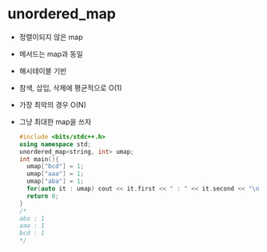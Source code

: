 # unordered_map

- 정렬이되지 않은 map
- 메서드는 map과 동일
- 해시테이블 기반
- 참색, 삽입, 삭제에 평균적으로 O(1)
- 가장 최악의 경우 O(N)
- 그냥 최대한 map을 쓰자
    
    ```cpp
    #include <bits/stdc++.h>
    using namespace std;
    unordered_map<string, int> umap;
    int main(){
      umap["bcd"] = 1;
      umap["aaa"] = 1;
      umap["aba"] = 1;
      for(auto it : umap) cout << it.first << " : " << it.second << "\n";
      return 0;
    }
    /*
    aba : 1
    aaa : 1
    bcd : 1
    */
    ```
